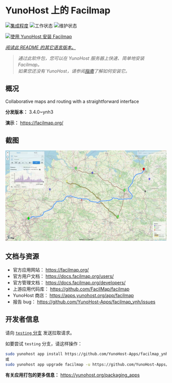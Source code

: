 <!--
注意：此 README 由 <https://github.com/YunoHost/apps/tree/master/tools/readme_generator> 自动生成
请勿手动编辑。
-->

# YunoHost 上的 Facilmap

[![集成程度](https://dash.yunohost.org/integration/facilmap.svg)](https://dash.yunohost.org/appci/app/facilmap) ![工作状态](https://ci-apps.yunohost.org/ci/badges/facilmap.status.svg) ![维护状态](https://ci-apps.yunohost.org/ci/badges/facilmap.maintain.svg)

[![使用 YunoHost 安装 Facilmap](https://install-app.yunohost.org/install-with-yunohost.svg)](https://install-app.yunohost.org/?app=facilmap)

*[阅读此 README 的其它语言版本。](./ALL_README.md)*

> *通过此软件包，您可以在 YunoHost 服务器上快速、简单地安装 Facilmap。*  
> *如果您还没有 YunoHost，请参阅[指南](https://yunohost.org/install)了解如何安装它。*

## 概况

Collaborative maps and routing with a straightforward interface

**分发版本：** 3.4.0~ynh3

**演示：** <https://facilmap.org/>

## 截图

![Facilmap 的截图](./doc/screenshots/screenshot.webp)

## 文档与资源

- 官方应用网站： <https://facilmap.org/>
- 官方用户文档： <https://docs.facilmap.org/users/>
- 官方管理文档： <https://docs.facilmap.org/developers/>
- 上游应用代码库： <https://github.com/FacilMap/facilmap>
- YunoHost 商店： <https://apps.yunohost.org/app/facilmap>
- 报告 bug： <https://github.com/YunoHost-Apps/facilmap_ynh/issues>

## 开发者信息

请向 [`testing` 分支](https://github.com/YunoHost-Apps/facilmap_ynh/tree/testing) 发送拉取请求。

如要尝试 `testing` 分支，请这样操作：

```bash
sudo yunohost app install https://github.com/YunoHost-Apps/facilmap_ynh/tree/testing --debug
或
sudo yunohost app upgrade facilmap -u https://github.com/YunoHost-Apps/facilmap_ynh/tree/testing --debug
```

**有关应用打包的更多信息：** <https://yunohost.org/packaging_apps>
